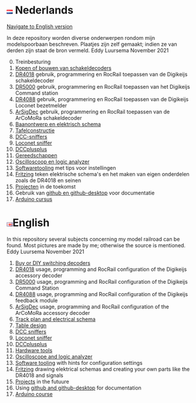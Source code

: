 # ![Nederlandse vlag](./images/nl.gif) Nederlands

[Navigate to English version](#English)

In deze repository worden diverse onderwerpen rondom mijn modelspoorbaan beschreven. Plaatjes zijn zelf gemaakt; indien ze van derden zijn staat de bron vermeld.
Eddy Luursema November 2021

0. Treinbesturing
1. [Kopen of bouwen van schakeldecoders](/BuyorDIYSignaldecoders/README.md)
2. [DR4018](/DR4018/README.md) gebruik, programmering en RocRail toepassen van de Digikeijs schakeldecoder     
3.  [DR5000](/DR5000/README.md) gebruik, programmering en RocRail toepassen van het Digikeijs Command station
4. [DR4088](/DR4088/README.md) gebruik, programmering en RocRail toepassen van de Digikeijs Loconet bezetmelder
5. [ArSigDec](/DCCNext/README.md) gebruik, programmering en RocRail toepassen van de ArCoMoRa schakeldecoder     
6. [Baanontwerp en elektrisch schema](/Track/README.md)
7. [Tafelconstructie](/Table/README.md)
8. [DCC-sniffers](./DCCsniffers/README.md)
9. [Loconet sniffer](./Loconet/README.md)
10. [DCCplusplus](./DCCplusplus/README.md)
11. [Gereedschappen](./Hardwaretooling/README.md)
12. [Oscilloscoop en logic analyzer](./OscilloscopeLogicAnalyzer/README.md)
13. [Softwaretooling](./Softwaretooling.md) met tips voor instellingen
14. [Fritzing](./Fritzing/README.md) teken elektrische schema's en het maken van eigen onderdelen zoals de DR4018 en seinen
15. [Projecten](./Projects.md) in de toekomst
16. Gebruik van [github en github-desktop](/Github/README.md) voor documentatie
17. [Arduino cursus](/ArduinoCourse/README.md)


# ![English flag](./images/gb.gif)English

In this repository several subjects concerning my model railroad can be found. Most pictures are made by me; otherwise the source is mentioned.
Eddy Luursema  November 2021

1. [Buy or DIY  switching decoders](/BuyorDIYSignaldecoders/README.md#English)
2. [DR4018](/DR4018/README.md#English) usage, programming and RocRail configuration of the Digikeijs accessory decoder   
3. [DR5000](/DR5000/README.md#English) usage, programming and RocRail configuration of the Digikeijs Command Station
4. [DR4088](/DR4088/README.md#English) usage, programming and RocRail configuration of the Digikeijs feedback module
5. [ArSigDec](/DCCNext/README.md#English) usage, programming and RocRail configuration of the ArCoMoRa accessory decoder     
6. [Track plan and electrical schema](/Track/README.md#English)
7. [Table design](/Table/README.md#English)
8. [DCC sniffers](./DCCsniffers/README.md#English)
9. [Loconet sniffer](./Loconet/README.md)
10. [DCCplusplus](./DCCplusplus/README.md#English)
11. [Hardware tools](./Hardwaretooling/README.md#English)
12. [Oscilloscope and logic analyzer](./OscilloscopeLogicAnalyzer/README.md)
13. [Software tooling](./Softwaretooling.md#English) with hints for configuration settings
14. [Fritzing](./Fritzing/README.md#English) drawing elektrical schemas and creating your own parts like the DR4018 and signals
15. [Projects](./Projects.md#English) in the futuure
16. Using [github and github-desktop](/Github/README.md#English) for documentation
17. [Arduino course](/ArduinoCourse/README.md#English)
